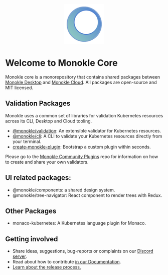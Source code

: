 <p align="center">
  <img src="packages/validation/docs/images/large-icon-256.png" alt="Monokle Logo" width="128" height="128"/>
</p>

# Welcome to Monokle Core

Monokle core is a monorepository that contains shared packages between [Monokle Desktop](https://github.com/kubeshop/monokle) and [Monokle Cloud](https://app.monokle.com). 
All packages are open-source and MIT licensed.

## Validation Packages

Monokle uses a common set of libraries for validation Kubernetes resources across its CLI, Desktop and Cloud tooling.

- [@monokle/validation](./packages/validation): An extensible validator for Kubernetes resources.
- [@monokle/cli](https://github.com/kubeshop/monokle-cli): A CLI to validate your Kubernetes resources directly from your terminal.
- [create-monokle-plugin](./packages/create-monokle-plugin): Bootstrap a custom plugin within seconds.

Please go to the [Monokle Community Plugins](https://github.com/kubeshop/monokle-community-plugins) repo for information
on how to create and share your own validators.

## UI related packages:

- @monokle/components: a shared design system.
- @monokle/tree-navigator: React component to render trees with Redux.

## Other Packages

- monaco-kubernetes: A Kubernetes language plugin for Monaco.

## Getting involved

- Share ideas, suggestions, bug-reports or complaints on our [Discord server](https://discord.gg/g3pP744AvN).
- Read about how to contribute [in our Documentation](https://kubeshop.github.io/monokle/contributing).
- [Learn about the release process.](./CONTRIBUTING.md)
